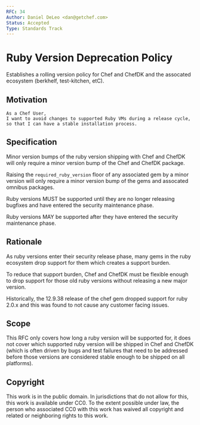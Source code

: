 ```yaml
---
RFC: 34
Author: Daniel DeLeo <dan@getchef.com>
Status: Accepted
Type: Standards Track
---
```


# Ruby Version Deprecation Policy

Establishes a rolling version policy for Chef and ChefDK and the
assocated ecosystem (berkhelf, test-kitchen, etC).

## Motivation

    As a Chef User,
    I want to avoid changes to supported Ruby VMs during a release cycle,
    so that I can have a stable installation process.

## Specification

Minor version bumps of the ruby version shipping with Chef and ChefDK
will only require a minor version bump of the Chef and ChefDK package.

Raising the `required_ruby_version` floor of any associated gem by
a minor version will only require a minor version bump of the gems
and assocated omnibus packages.

Ruby versions MUST be supported until they are no longer releasing
bugfixes and have entered the security maintenance phase.

Ruby versions MAY be supported after they have entered the security
maintenance phase.

## Rationale

As ruby versions enter their security release phase, many gems in the
ruby ecosystem drop support for them which creates a support burden.

To reduce that support burden, Chef and ChefDK must be flexible enough
to drop support for those old ruby versions without releasing a
new major version.

Historically, the 12.9.38 release of the chef gem dropped support for
ruby 2.0.x and this was found to not cause any customer facing issues.

## Scope

This RFC only covers how long a ruby version will be supported for, it
does not cover which supported ruby version will be shipped in Chef
and ChefDK (which is often driven by bugs and test failures that need
to be addressed before those versions are considered stable enough to
be shipped on all platforms).

## Copyright

This work is in the public domain. In jurisdictions that do not allow for this,
this work is available under CC0. To the extent possible under law, the person
who associated CC0 with this work has waived all copyright and related or
neighboring rights to this work.

